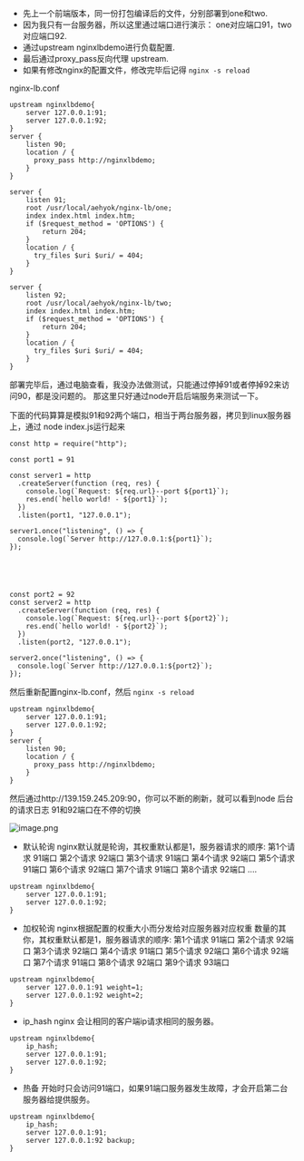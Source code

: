 

- 先上一个前端版本，同一份打包编译后的文件，分别部署到one和two.
- 因为我只有一台服务器，所以这里通过端口进行演示： one对应端口91，two对应端口92.
- 通过upstream nginxlbdemo进行负载配置.
- 最后通过proxy_pass反向代理 upstream.
- 如果有修改nginx的配置文件，修改完毕后记得 `nginx -s reload`

nginx-lb.conf

```
upstream nginxlbdemo{
    server 127.0.0.1:91;
    server 127.0.0.1:92;
}
server {
    listen 90;
    location / {
      proxy_pass http://nginxlbdemo;
    } 
}

server {
    listen 91;
    root /usr/local/aehyok/nginx-lb/one;
    index index.html index.htm;
    if ($request_method = 'OPTIONS') {
        return 204;
    }
    location / {
      try_files $uri $uri/ = 404;
    } 
}

server {
    listen 92;
    root /usr/local/aehyok/nginx-lb/two;
    index index.html index.htm;
    if ($request_method = 'OPTIONS') {
        return 204;
    }
    location / {
      try_files $uri $uri/ = 404;
    } 
}
```

部署完毕后，通过电脑查看，我没办法做测试，只能通过停掉91或者停掉92来访问90，都是没问题的。
那这里只好通过node开启后端服务来测试一下。

下面的代码算算是模拟91和92两个端口，相当于两台服务器，拷贝到linux服务器上，通过 node index.js运行起来

```
const http = require("http");

const port1 = 91

const server1 = http
  .createServer(function (req, res) {
    console.log(`Request: ${req.url}--port ${port1}`);
    res.end(`hello world! - ${port1}`);
  })
  .listen(port1, "127.0.0.1");

server1.once("listening", () => {
  console.log(`Server http://127.0.0.1:${port1}`);
});





const port2 = 92
const server2 = http
  .createServer(function (req, res) {
    console.log(`Request: ${req.url}--port ${port2}`);
    res.end(`hello world! - ${port2}`);
  })
  .listen(port2, "127.0.0.1");

server2.once("listening", () => {
  console.log(`Server http://127.0.0.1:${port2}`);
});

```


然后重新配置nginx-lb.conf，然后  `nginx -s reload`
```
upstream nginxlbdemo{
    server 127.0.0.1:91;
    server 127.0.0.1:92;
}
server {
    listen 90;
    location / {
      proxy_pass http://nginxlbdemo;
    } 
}
```

然后通过http://139.159.245.209:90，你可以不断的刷新，就可以看到node 后台的请求日志 91和92端口在不停的切换

![image.png](https://p3-juejin.byteimg.com/tos-cn-i-k3u1fbpfcp/bbb31c29e0ae46a8a485fcd2c7a767a5~tplv-k3u1fbpfcp-watermark.image?)




- 默认轮询
nginx默认就是轮询，其权重默认都是1，服务器请求的顺序:
第1个请求 91端口
第2个请求 92端口
第3个请求 91端口
第4个请求 92端口
第5个请求 91端口
第6个请求 92端口
第7个请求 91端口
第8个请求 92端口
....

```
upstream nginxlbdemo{
    server 127.0.0.1:91; 
    server 127.0.0.1:92;  
}
```

- 加权轮询
nginx根据配置的权重大小而分发给对应服务器对应权重 数量的其你，其权重默认都是1，服务器请求的顺序:
第1个请求 91端口
第2个请求 92端口
第3个请求 92端口
第4个请求 91端口
第5个请求 92端口
第6个请求 92端口
第7个请求 91端口
第8个请求 92端口
第9个请求 93端口
```
upstream nginxlbdemo{
    server 127.0.0.1:91 weight=1;
    server 127.0.0.1:92 weight=2; 
}
```


- ip_hash
nginx 会让相同的客户端ip请求相同的服务器。
```
upstream nginxlbdemo{
    ip_hash;
    server 127.0.0.1:91;
    server 127.0.0.1:92; 
}
```

- 热备
开始时只会访问91端口，如果91端口服务器发生故障，才会开启第二台服务器给提供服务。
```
upstream nginxlbdemo{
    ip_hash;
    server 127.0.0.1:91;
    server 127.0.0.1:92 backup; 
}
```